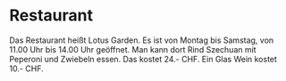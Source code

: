# Restaurant

Das Restaurant heißt Lotus Garden. Es ist von Montag bis Samstag, von 11.00 Uhr bis 14.00 Uhr geöffnet. Man kann dort Rind Szechuan mit Peperoni und Zwiebeln essen. Das kostet 24.- CHF. Ein Glas Wein kostet 10.- CHF.